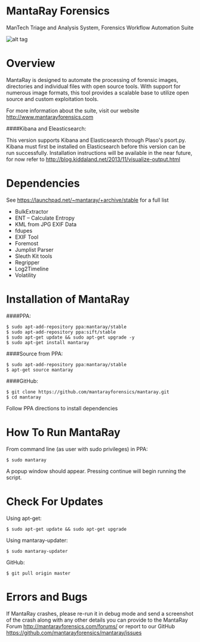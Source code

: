 MantaRay Forensics
==================================
ManTech Triage and Analysis System, Forensics Workflow Automation Suite

![alt tag](https://raw.githubusercontent.com/mantarayforensics/mantaray/master/usr/share/images/Mantaray_Logo_Template_Full_Screen.gif)

Overview
==================================

MantaRay is designed to automate the processing of forensic images, 
directories and individual files with open source tools. With 
support for numerous image formats, this tool provides a scalable 
base to utilize open source and custom exploitation tools.

For more information about the suite, visit our website http://www.mantarayforensics.com

####Kibana and Eleasticsearch:

This version supports Kibana and Elasticsearch through Plaso's psort.py. Kibana must first 
be installed on Elasticsearch before this version can be run successfully. Installation 
instructions will be available in the near future, for now refer to  http://blog.kiddaland.net/2013/11/visualize-output.html 

Dependencies
==================================

See https://launchpad.net/~mantaray/+archive/stable for a full list

* BulkExtractor
* ENT – Calculate Entropy
* KML from JPG EXIF Data
* fdupes
* EXIF Tool
* Foremost
* Jumplist Parser
* Sleuth Kit tools
* Regripper
* Log2Timeline
* Volatility

Installation of MantaRay
==================================
####PPA:



    $ sudo apt-add-repository ppa:mantaray/stable
    $ sudo apt-add-repository ppa:sift/stable
    $ sudo apt-get update && sudo apt-get upgrade -y
    $ sudo apt-get install mantaray
        
####Source from PPA:

    $ sudo apt-add-repository ppa:mantaray/stable
    $ apt-get source mantaray
    
####GitHub:

    $ git clone https://github.com/mantarayforensics/mantaray.git
    $ cd mantaray
    
Follow PPA directions to install dependencies

How To Run MantaRay
==================================
From command line (as user with sudo privileges) in PPA:

    $ sudo mantaray


A popup window should appear. Pressing continue will begin running the script.

Check For Updates
==================================
Using apt-get:

    $ sudo apt-get update && sudo apt-get upgrade

Using mantaray-updater:

    $ sudo mantaray-updater
    
GitHub:

    $ git pull origin master

Errors and Bugs
==================================
If MantaRay crashes, please re-run it in debug mode and send a screenshot
of the crash along with any other details you can provide to the 
MantaRay Forum http://mantarayforensics.com/forums/
or report to our GitHub https://github.com/mantarayforensics/mantaray/issues
